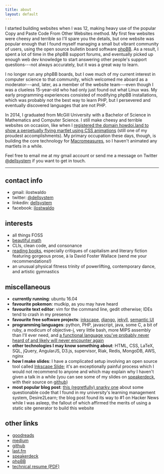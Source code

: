 ```yaml
---
title: about
layout: default
---
```


I started building websites when I was 12, making heavy use of the popular
Copy and Paste Code From Other Websites method. My first few websites were
cheesy and terrible so I'll spare you the details, but one website was popular
enough that I found myself managing a small but vibrant community of users,
using the open source bulletin board software [phpBB](http://phpbb.com). As a
result, I spent a lot of time in the phpBB support forums, and eventually
picked up enough web dev knowledge to start answering other people's support
questions---not always accurately, but it was a great way to learn.

I no longer run any phpBB boards, but I owe much of my current interest in
computer science to that community, which welcomed me aboard as a
moderator---and, later, as a member of the website team---even though I was a
clueless 15-year-old who had only just found out what Linux was. My early
programming experiences consisted of modifying phpBB installations, which was
probably not the best way to learn PHP, but I persevered and eventually
discovered languages that are not PHP.

In 2014, I graduated from McGill University with a Bachelor of Science in
Mathematics and Computer Science. I still make cheesy and terrible websites on
occasion, like when I [registered the domain howdoi.land to show a perpetually
flying martlet using CSS animations][howdoi.land] (still one of my proudest
accomplishments). My primary occupation these days, though, is building the
core technology for [Macromeasures], so I haven't animated any martlets in a
while.

Feel free to email me at my gmail account or send me a message on Twitter
[@dellsystem][twitter] if you want to get in touch.

***

<a name="contact"> </a>

contact info
------------

*	gmail: ilostwaldo
*	twitter: [@dellsystem][twitter]
*   linkedin: [dellsystem](http://www.linkedin.com/in/dellsystem)
*	facebook: [ilostwaldo](http://www.facebook.com/ilostwaldo)

interests
---------

* all things FOSS
* [beautiful math](http://www.mathjax.org/ "♥")
* CLIs, clean code, and consonance
* [reading books][goodreads], especially critiques of capitalism
  and literary fiction featuring gorgeous prose, à la David Foster Wallace
  (send me your recommendations!)
* an unusual physical fitness trinity of powerlifting, contemporary dance, and
  artistic gymnastics

miscellaneous
-------------

* **currently running**: ubuntu 16.04
* **favourite pokemon**: mudkip, as you may have heard
* **favourite text editor**: vim for the command line, gedit otherwise; IDEs
  tend to crash in my presence
* **favourite free software projects**: [inkscape](http://www.inkscape.org),
  [django](http://www.djangoproject.com),
  [jekyll](http://jekyllrb.com),
  [semantic UI](https://semantic-ui.com)
* **programming languages**: python, PHP, javascript, java, some C, a bit of
  ruby, a modicum of objective-j, very little bash, more MIPS assembly than
  I'll ever need, and [a functional language you've probably never heard of and
  likely will never encounter again](http://www.smlnj.org "pretty cool though")
* **other technologies I may know something about**: HTML, CSS, LaTeX, SQL, jQuery,
  AngularJS, D3.js, supervisor, Riak, Redis, MongoDB, AWS, nginx
* **how I make slides**: I have a complicated setup involving an
  open source tool called [Inkscape Slide]; it's an exceptionally painful process
  which I would not recommend to anyone and which may explain why I haven't
  given a talk in a while (you can see some of my slides on [speakerdeck], with
  their source on [github][slides])
* **most popular blog post**: [this (regretfully) snarky one][d2l] about some
  questionable code that I found in my university's learning management system,
  Desire2Learn; the blog post found its way to #1 on Hacker News while I was
  asleep, the fallout of which affirmed the merits of using a static site
  generator to build this website

other links
-----------

* [goodreads]
* [medium]
* [github](https://www.github.com/dellsystem)
* [last.fm][last.fm]
* [speakerdeck]
* [phpBB][phpbb]
* [technical resume (PDF)][resume]

[goodreads]: http://goodreads.com/dellsystem
[medium]: http://medium.com/@dellsystem
[Macromeasures]: http://macromeasures.com
[last.fm]: http://www.last.fm/user/dellsystem
[twitter]: http://www.twitter.com/#!/dellsystem
[phpbb]: https://www.phpbb.com/community/memberlist.php?mode=viewprofile&u=178433
[howdoi.land]: http://dellsystem.me/howdoi.land/
[slides]: https://github.com/dellsystem/slides
[speakerdeck]: https://speakerdeck.com/dellsystem
[d2l]: /posts/dont-do-drugs-kids
[Inkscape Slide]: https://github.com/abourget/inkscapeslide
[resume]: /resume.pdf
